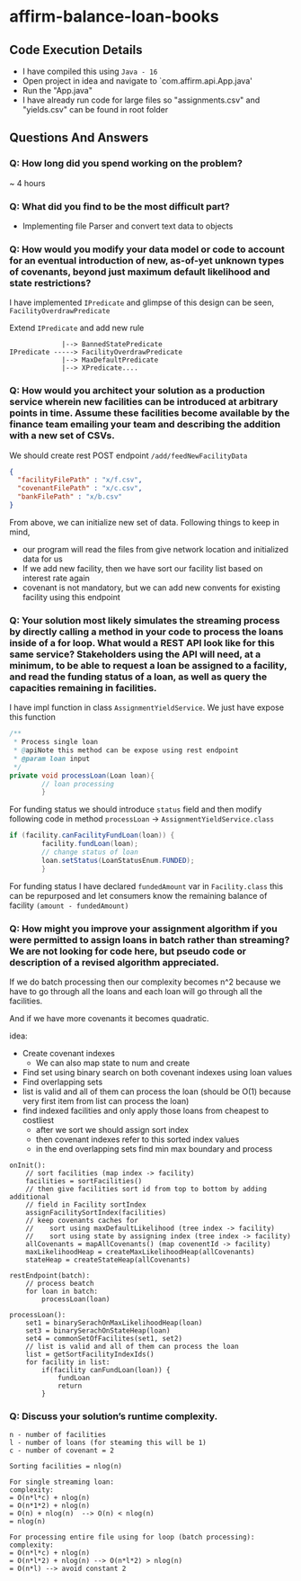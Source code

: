 # affirm-balance-loan-books

## Code Execution Details
* I have compiled this using `Java - 16`
* Open project in idea and navigate to `com.affirm.api.App.java'
* Run the "App.java"
* I have already run code for large files so "assignments.csv" and "yields.csv" can be found in root folder

## Questions And Answers

### Q: How long did you spend working on the problem?
~ 4 hours

### Q: What did you find to be the most difficult part?
* Implementing file Parser and convert text data to objects

### Q: How would you modify your data model or code to account for an eventual introduction of new, as-of-yet unknown types of covenants, beyond just maximum default likelihood and state restrictions?

I have implemented `IPredicate` and glimpse of this design can be seen,
`FacilityOverdrawPredicate`

Extend `IPredicate` and add new rule

```
             |--> BannedStatePredicate
IPredicate -----> FacilityOverdrawPredicate
             |--> MaxDefaultPredicate
             |--> XPredicate....
```

### Q: How would you architect your solution as a production service wherein new facilities can be introduced at arbitrary points in time. Assume these facilities become available by the finance team emailing your team and describing the addition with a new set of CSVs.

We should create rest POST endpoint `/add/feedNewFacilityData`
```json
{
  "facilityFilePath" : "x/f.csv",
  "covenantFilePath" : "x/c.csv",
  "bankFilePath" : "x/b.csv"
}
```
From above, we can initialize new set of data. Following things to keep in mind,
* our program will read the files from give network location and initialized data for us
* If we add new facility, then we have sort our facility list based on interest rate again
* covenant is not mandatory, but we can add new convents for existing facility using this endpoint

### Q: Your solution most likely simulates the streaming process by directly calling a method in your code to process the loans inside of a for loop. What would a REST API look like for this same service? Stakeholders using the API will need, at a minimum, to be able to request a loan be assigned to a facility, and read the funding status of a loan, as well as query the capacities remaining in facilities.

I have impl function in class `AssignmentYieldService`. We just have expose this function

```java
/**
 * Process single loan
 * @apiNote this method can be expose using rest endpoint
 * @param loan input
 */
private void processLoan(Loan loan){
        // loan processing
        }
```

For funding status we should introduce `status` field and then modify following code in
method `processLoan` -> `AssignmentYieldService.class`

```java
if (facility.canFacilityFundLoan(loan)) {
        facility.fundLoan(loan);
        // change status of loan
        loan.setStatus(LoanStatusEnum.FUNDED);
        }
```

For funding status I have declared `fundedAmount` var in `Facility.class` this can be
repurposed and let consumers know the remaining balance of facility
`(amount - fundedAmount)`

### Q: How might you improve your assignment algorithm if you were permitted to assign loans in batch rather than streaming? We are not looking for code here, but pseudo code or description of a revised algorithm appreciated.

If we do batch processing then our complexity becomes n^2 because we have to go through all the loans and each loan will go through all the facilities.

And if we have more covenants it becomes quadratic.

idea:
* Create covenant indexes
    * We can also map state to num and create
* Find set using binary search on both covenant indexes using loan values
* Find overlapping sets
* list is valid and all of them can process the loan (should be O(1) because very first item from list can process the loan)
* find indexed facilities and only apply those loans from cheapest to costliest
    * after we sort we should assign sort index
    * then covenant indexes refer to this sorted index values
    * in the end overlapping sets find min max boundary and process 


```
onInit():
    // sort facilities (map index -> facility)
    facilities = sortFacilities()
    // then give facilities sort id from top to bottom by adding additional 
    // field in Facility sortIndex
    assignFacilitySortIndex(facilities)
    // keep covenants caches for
    //    sort using maxDefaultLikelihood (tree index -> facility)
    //    sort using state by assigning index (tree index -> facility)
    allCovenants = mapAllCovenants() (map covenentId -> facility)
    maxLikelihoodHeap = createMaxLikelihoodHeap(allCovenants)
    stateHeap = createStateHeap(allCovenants)

restEndpoint(batch):
    // process beatch
    for loan in batch:
        processLoan(loan)
    
processLoan():
    set1 = binarySerachOnMaxLikelihoodHeap(loan)
    set3 = binarySerachOnStateHeap(loan)
    set4 = commonSetOfFacilites(set1, set2)
    // list is valid and all of them can process the loan
    list = getSortFacilityIndexIds()
    for facility in list:
        if(facility canFundLoan(loan)) {
            fundLoan
            return
        }
```

### Q: Discuss your solution’s runtime complexity.

```
n - number of facilities
l - number of loans (for steaming this will be 1)
c - number of covenant = 2

Sorting facilities = nlog(n)

For single streaming loan:
complexity: 
= O(n*l*c) + nlog(n) 
= O(n*1*2) + nlog(n)  
= O(n) + nlog(n)  --> O(n) < nlog(n) 
= nlog(n) 

For processing entire file using for loop (batch processing):
complexity: 
= O(n*l*c) + nlog(n) 
= O(n*l*2) + nlog(n) --> O(n*l*2) > nlog(n)  
= O(n*l) --> avoid constant 2
```
